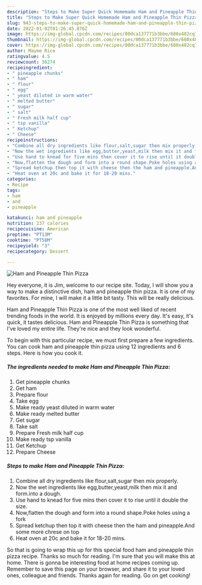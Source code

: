 ```yaml
---
description: "Steps to Make Super Quick Homemade Ham and Pineapple Thin Pizza"
title: "Steps to Make Super Quick Homemade Ham and Pineapple Thin Pizza"
slug: 943-steps-to-make-super-quick-homemade-ham-and-pineapple-thin-pizza
date: 2022-01-02T01:26:45.876Z
image: https://img-global.cpcdn.com/recipes/00dca137771b3bbe/680x482cq70/ham-and-pineapple-thin-pizza-recipe-main-photo.jpg
thumbnail: https://img-global.cpcdn.com/recipes/00dca137771b3bbe/680x482cq70/ham-and-pineapple-thin-pizza-recipe-main-photo.jpg
cover: https://img-global.cpcdn.com/recipes/00dca137771b3bbe/680x482cq70/ham-and-pineapple-thin-pizza-recipe-main-photo.jpg
author: Mayme Rice
ratingvalue: 4.5
reviewcount: 36274
recipeingredient:
- " pineapple chunks"
- " ham"
- " flour"
- " egg"
- " yeast diluted in warm water"
- " melted butter"
- " sugar"
- " salt"
- " Fresh milk half cup"
- " tsp vanilla"
- " Ketchup"
- " Cheese"
recipeinstructions:
- "Combine all dry ingredients like flour,salt,sugar then mix properly."
- "Now the wet ingredients like egg,butter,yeast,milk then mix it and form.into a dough."
- "Use hand to knead for five mins then cover it to rise until it double the size."
- "Now,flatten the dough and form into a round shape.Poke holes using a fork"
- "Spread ketchup then top it with cheese then the ham and pineapple.And some more chrese on top"
- "Heat oven at 20c and bake it for 18-20 mins."
categories:
- Recipe
tags:
- ham
- and
- pineapple

katakunci: ham and pineapple 
nutrition: 237 calories
recipecuisine: American
preptime: "PT13M"
cooktime: "PT58M"
recipeyield: "3"
recipecategory: Dessert

---
```



![Ham and Pineapple Thin Pizza](https://img-global.cpcdn.com/recipes/00dca137771b3bbe/680x482cq70/ham-and-pineapple-thin-pizza-recipe-main-photo.jpg)

Hey everyone, it is Jim, welcome to our recipe site. Today, I will show you a way to make a distinctive dish, ham and pineapple thin pizza. It is one of my favorites. For mine, I will make it a little bit tasty. This will be really delicious.



Ham and Pineapple Thin Pizza is one of the most well liked of recent trending foods in the world. It is enjoyed by millions every day. It's easy, it's quick, it tastes delicious. Ham and Pineapple Thin Pizza is something that I've loved my entire life. They're nice and they look wonderful.


To begin with this particular recipe, we must first prepare a few ingredients. You can cook ham and pineapple thin pizza using 12 ingredients and 6 steps. Here is how you cook it.

<!--inarticleads1-->

##### The ingredients needed to make Ham and Pineapple Thin Pizza:

1. Get  pineapple chunks
1. Get  ham
1. Prepare  flour
1. Take  egg
1. Make ready  yeast diluted in warm water
1. Make ready  melted butter
1. Get  sugar
1. Take  salt
1. Prepare  Fresh milk half cup
1. Make ready  tsp vanilla
1. Get  Ketchup
1. Prepare  Cheese




<!--inarticleads2-->

##### Steps to make Ham and Pineapple Thin Pizza:

1. Combine all dry ingredients like flour,salt,sugar then mix properly.
1. Now the wet ingredients like egg,butter,yeast,milk then mix it and form.into a dough.
1. Use hand to knead for five mins then cover it to rise until it double the size.
1. Now,flatten the dough and form into a round shape.Poke holes using a fork
1. Spread ketchup then top it with cheese then the ham and pineapple.And some more chrese on top
1. Heat oven at 20c and bake it for 18-20 mins.




So that is going to wrap this up for this special food ham and pineapple thin pizza recipe. Thanks so much for reading. I'm sure that you will make this at home. There is gonna be interesting food at home recipes coming up. Remember to save this page on your browser, and share it to your loved ones, colleague and friends. Thanks again for reading. Go on get cooking!
